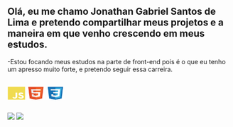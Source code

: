 ## Olá, eu me chamo Jonathan Gabriel Santos de Lima e pretendo compartilhar meus projetos e a maneira em que venho crescendo em meus estudos. 

-Estou focando meus estudos na parte de front-end pois é o que eu tenho um apresso muito forte, e pretendo seguir essa carreira.
<div style="display: inline_block"><br>
  <img align="center" alt="Jonhy-Js" height="30" width="40" src="https://raw.githubusercontent.com/devicons/devicon/master/icons/javascript/javascript-plain.svg">
  <img align="center" alt="Jonhy-HTML" height="30" width="40" src="https://raw.githubusercontent.com/devicons/devicon/master/icons/html5/html5-original.svg">
  <img align="center" alt="Jonhy-CSS" height="30" width="40" src="https://raw.githubusercontent.com/devicons/devicon/master/icons/css3/css3-original.svg">
 

##

<div> 
  <a href="https://www.instagram.com/_jonhy021/" target="_blank"><img src="https://img.shields.io/badge/-Instagram-%23E4405F?style=for-the-badge&logo=instagram&logoColor=white" target="_blank"></a>
  <a href="https://www.linkedin.com/in/jonathan-gabriel-santos-de-lima-10618a270/" target="_blank"><img src="https://img.shields.io/badge/-LinkedIn-%230077B5?style=for-the-badge&logo=linkedin&logoColor=white" target="_blank"></a>  
</div>


